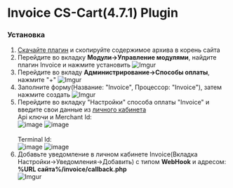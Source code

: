 <h1>Invoice CS-Cart(4.7.1) Plugin</h1>

<h3>Установка</h3>

1. [Скачайте плагин](https://github.com/Invoice-LLC/Invoice.Module.CSCart/archive/master.zip) и скопируйте содержимое архива в корень сайта
2. Перейдите во вкладку **Модули->Управление модулями**, найдите плагин Invoice и нажмите установить
![Imgur](https://imgur.com/yLBLjn1.png)
3. Перейдите во вкладу **Администрирование->Способы оплаты**, нажмите "+"
![Imgur](https://imgur.com/bNlfJLH.png)
4. Заполните форму(Название: "Invoice", Процессор: "Invoice"), затем нажмите создать
![Imgur](https://imgur.com/pglP6wx.png)
5. Перейдите во вкладку "Настройки" способа оплаты "Invoice" и введите свои данные из [личного кабинета](https://lk.invoice.su/)
<br>Api ключи и Merchant Id:<br>
![image](https://user-images.githubusercontent.com/91345275/196218699-a8f8c00e-7f28-451e-9750-cfa1f43f15d8.png)
![image](https://user-images.githubusercontent.com/91345275/196218722-9c6bb0ae-6e65-4bc4-89b2-d7cb22866865.png)<br>
<br>Terminal Id:<br>
![image](https://user-images.githubusercontent.com/91345275/196218998-b17ea8f1-3a59-434b-a854-4e8cd3392824.png)
![image](https://user-images.githubusercontent.com/91345275/196219014-45793474-6dfa-41e3-945d-fc669c916aca.png)<br>
6. Добавьте уведомление в личном кабинете Invoice(Вкладка Настройки->Уведомления->Добавить)
с типом **WebHook** и адресом: **%URL сайта%/invoice/callback.php**<br>
![Imgur](https://imgur.com/lMmKhj1.png)
